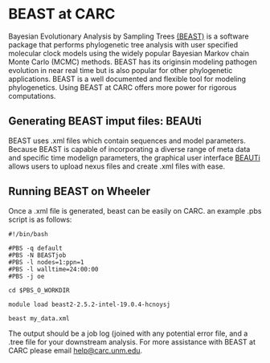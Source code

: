 # BEAST at CARC

Bayesian Evolutionary Analysis by Sampling Trees [(BEAST)](https://beast.community/index.html) is a software package that performs
phylogenetic tree analysis with user specified molecular clock models using the widely popular Bayesian Markov chain Monte Carlo 
(MCMC) methods. BEAST has its originsin modeling pathogen evolution in near real time but is also popular for other phylogenetic 
applications. BEAST is a well documented and flexible tool for modeling phylogenetics. Using BEAST at CARC offers more power for 
rigorous computations.

## Generating BEAST imput files: BEAUti

BEAST uses .xml files which contain sequences and model parameters. Because BEAST is capable of incorporating a diverse range of 
meta data and specific time modelign parameters, the graphical user interface [BEAUTi](https://beast.community/first_tutorial) 
allows users to upload nexus files and create .xml files with ease.  

## Running BEAST on Wheeler

Once a .xml file is generated, beast can be easily on CARC. an example .pbs script is as follows: 

```
#!/bin/bash

#PBS -q default
#PBS -N BEASTjob
#PBS -l nodes=1:ppn=1
#PBS -l walltime=24:00:00
#PBS -j oe

cd $PBS_O_WORKDIR

module load beast2-2.5.2-intel-19.0.4-hcnoysj

beast my_data.xml
```

The output should be a job log (joined with any potential error file, and a .tree file for your downstream analysis. For more assistance 
with BEAST at CARC please email help@carc.unm.edu. 







